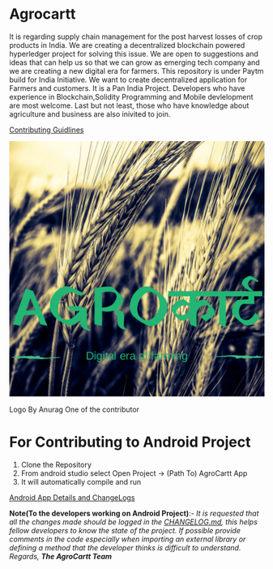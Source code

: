 # Agrocartt
It is regarding supply chain management for the post harvest losses of crop products in India. We are creating a decentralized blockchain powered hyperledger project for solving this issue. We are open to suggestions and ideas that can help us so that we can grow as emerging tech company and we are creating a new digital era for farmers. This repository is under Paytm build for India Initiative. We want to create decentralized application for Farmers and customers. It is a Pan India Project. Developers who have experience in Blockchain,Solidity Programming and Mobile devlelopment are most welcome. Last but not least, those who have knowledge about agriculture and business are also inivited to join.

[Contributing Guidlines](CONTRIBUTING.md)

![Logo By Anurag One of the contributor](logo/agro.png)

Logo By Anurag One of the contributor

# For Contributing to Android Project

1. Clone the Repository
2. From android studio select Open Project -> (Path To) AgroCartt App
3. It will automatically compile and run

[Android App Details and ChangeLogs](AgroCarttApp/CHANGELOG.md)

**Note(To the developers working on Android Project)**:- _It is requested that all the changes made should be logged in the [CHANGELOG.md](AgroCarttApp/CHANGELOG.md), this helps fellow developers to know the state of the project. If possible provide comments in the code especially when importing an external library or defining a method that the developer thinks is difficult to understand. 
Regards, **The AgroCartt Team**_

